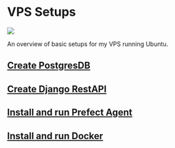 # VPS Setups
![](https://img.shields.io/badge/Ubuntu-20.04-informational?style=flat-square&logo=ubuntu&logoColor=white&color=E95420)

An overview of basic setups for my VPS running Ubuntu.

## [Create PostgresDB](docs/create_postgresdb.md)
## [Create Django RestAPI](docs/create_django_restapi.md)
## [Install and run Prefect Agent](docs/create_prefect_agent.md)
## [Install and run Docker](docs/create_docker.md)
